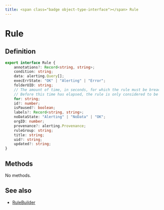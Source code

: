 ```yaml
---
title: <span class="badge object-type-interface"></span> Rule
---
```

# <span class="badge object-type-interface"></span> Rule

## Definition

```typescript
export interface Rule {
	annotations?: Record<string, string>;
	condition: string;
	data: alerting.Query[];
	execErrState: "OK" | "Alerting" | "Error";
	folderUID: string;
	// The amount of time, in seconds, for which the rule must be breached for the rule to be considered to be Firing.
	// Before this time has elapsed, the rule is only considered to be Pending.
	for: string;
	id?: number;
	isPaused?: boolean;
	labels?: Record<string, string>;
	noDataState: "Alerting" | "NoData" | "OK";
	orgID: number;
	provenance?: alerting.Provenance;
	ruleGroup: string;
	title: string;
	uid?: string;
	updated?: string;
}

```
## Methods

No methods.
## See also

 * <span class="badge builder"></span> [RuleBuilder](./builder-RuleBuilder.md)
